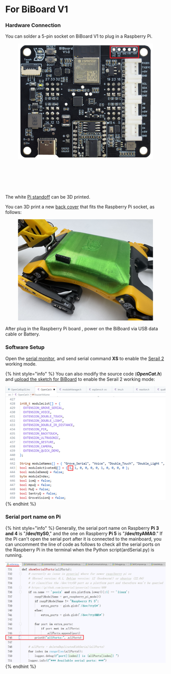 # For BiBoard V1

### Hardware Connection

You can solder a 5-pin socket on BiBoard V1 to plug in a Raspberry Pi.

<figure><img src="../../.gitbook/assets/image (564).png" alt=""><figcaption></figcaption></figure>

<figure><img src="../../.gitbook/assets/PANA3446.JPG" alt=""><figcaption></figcaption></figure>

<div align="left"><figure><img src="../../.gitbook/assets/PANA3447.JPG" alt="" width="375"><figcaption></figcaption></figure> <figure><img src="../../.gitbook/assets/PANA3448.JPG" alt="" width="375"><figcaption></figcaption></figure></div>

The white [Pi standoff](https://github.com/PetoiCamp/NonCodeFiles/blob/master/stl/Bittle%20%26%20BittleX/RaspberryPiStandOff/Pi_StandOffRegular.stl) can be 3D printed.

You can 3D print a new [back cover](https://github.com/PetoiCamp/NonCodeFiles/blob/master/stl/Bittle%20%26%20BittleX/BittleCover/Bittle_Cover_with_hole_for_Pi.stl) that fits the Raspberry Pi socket, as follows:

<figure><img src="../../.gitbook/assets/IMG_5885 2.jpeg" alt=""><figcaption></figcaption></figure>

After plug in the Raspberry Pi board , power on the BiBoard via USB data cable or Battery.&#x20;

### Software Setup

Open the [serial monitor](https://docs.petoi.com/arduino-ide/serial-monitor#biboard), and send serial command **XS** to enable the [Serail 2](https://docs.petoi.com/arduino-ide/upload-sketch-for-biboard#id-2.9-swith-working-mode-via-the-serial-commands-optional) working mode.

{% hint style="info" %}
You can also modify the source code (_**OpenCat.h**_) and [upload the sketch for BiBoard](https://docs.petoi.com/arduino-ide/upload-sketch-for-biboard) to enable the Serail 2 working mode:

![](<../../.gitbook/assets/image (565).png>)
{% endhint %}

### Serial port name on Pi

{% hint style="info" %}
Generally, the serial port name on Raspberry **Pi 3 and 4** is "**/dev/ttyS0**," and the one on Raspberry **Pi 5** is "**/dev/ttyAMA0**." If the Pi can't open the serial port after it is connected to the mainboard, you can uncomment the line of code as follows to check all the serial ports on the Raspberry Pi in the terminal when the Python script(ardSerial.py) is running.

![](<../../.gitbook/assets/image (570).png>)
{% endhint %}


